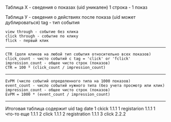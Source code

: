Таблица Х - сведения о показах (uid уникален)
1 строка - 1 показ

Таблица У - сведения о действиях после показа (uid может дублироваться)
tag - тип события

    view through - событие без клика
    click through - событие по клику
    flick - первый клик 

----
    CTR (доля кликов на любой тип события относительно всех показов)
    click_count - чисто событий с tag = 'click' or 'fclick'
    impression_count - общее чисто строк (показов)
    CTR = 100 * (click_count / impression_count)

____

    EvPM (число событий определенного типа на 1000 показов)
    event_count - число событий нужного типа (без учета просмотр или клик)
    impression_count - общее чисто строк (показов)
    EvPM = 1000 * (event_count / impression_count)

____
Итоговая таблица содержит 
uid        tag              date
1          ckick            1.1.1
1          registarion      1.1.1
1          что-то еще       1.1.1
2          click            1.1.1
2          registration     1.1.1
3          click            2.2.2
